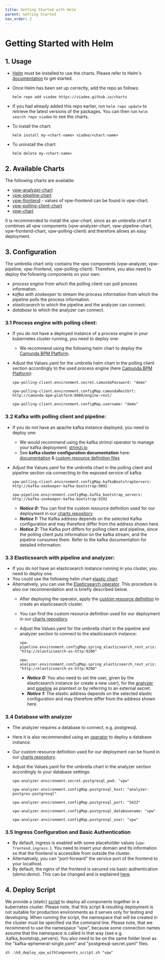 ```yaml
---
title: Getting Started with Helm
parent: Getting Started
nav_order: 2
---
```

# Getting Started with Helm

## 1. Usage

* [Helm](https://helm.sh) must be installed to use the charts. Please refer to
  Helm's [documentation](https://helm.sh/docs) to get started.

* Once Helm has been set up correctly, add the repo as follows:

  `helm repo add viadee https://viadee.github.io/charts`

* If you had already added this repo earlier, run `helm repo update` to retrieve
  the latest versions of the packages.  You can then run `helm search repo
  viadee` to see the charts.

* To install the <chart-name> chart:

  `helm install my-<chart-name> viadee/<chart-name>`

* To uninstall the chart:

  `helm delete my-<chart-name>`


## 2. Available Charts 

The following charts are available: 

* [vpw-analyzer-chart](https://github.com/viadee/vPW/tree/main/deployment/helm) 
* [vpw-pipeline-chart](https://github.com/viadee/vPW/tree/main/deployment/helm)
* [vpw-frontend](https://github.com/viadee/vPW/blob/main/deployment/helm-umbrella/vpw-chart/values.yaml) - values of vpw-frontend can be found in vpw-chart. 
* [vpw-polling-client-chart](https://github.com/viadee/camunda-kafka-polling-client)  
* [vpw-chart](https://github.com/viadee/vPW/tree/main/deployment/helm-umbrella/vpw-chart)

It is recommended to install the *vpw-chart*, since as an umbrella chart it combines all vpw components (vpw-analyzer-chart, vpw-pipeline-chart, vpw-frontend-chart, vpw-polling-client) and therefore allows an easy deployment.


## 3. Configuration

The umbrella chart only contains the vpw components (vpw-analyzer, vpw-pipeline, vpw-frontend, vpw-polling-client). Therefore, you also need to deploy the following components on your own: 
* *process engine* from which the polling client can poll process information.
* *kafka with zookeeper* to stream the process information from which the pipeline polls the process information.
* *elasticsearch* to which the pipeline and the analyzer can connect.
* *database* to which the analyzer can connect. 

### 3.1 Process engine with polling client: 
* If you do not have a deployed instance of a process engine in your kubernetes cluster running, you need to deploy one: 
    * We recommend using the following helm chart to deploy the [Camunda BPM Platform](https://github.com/camunda-community-hub/camunda-helm/tree/main/charts/camunda-bpm-platform#camunda-bpm-platform-helm-chart).
* Adjust the Values.yaml for the umbrella helm chart in the polling client section accordingly to the used process engine (here [Camunda BPM Platform](https://github.com/camunda-community-hub/camunda-helm/tree/main/charts/camunda-bpm-platform#camunda-bpm-platform-helm-chart)):
  
  `vpw-polling-client.environment.secret.camundaPassword: "demo"`
  
  `vpw-polling-client.environment.configMap.camundaRestUrl: http://camunda-bpm-platform:8080/engine-rest/`
  
  `vpw-polling-client.environment.configMap.username: "demo"`

### 3.2 Kafka with polling client and pipeline:
* If you do not have an apache kafka instance deployed, you need to deploy one: 
    * We would recommend using the kafka strimzi operator to manage your kafka deployment: [strimzi.io](https://strimzi.io/)
    * See __kafka cluster configuration documentation__ here: [documentation](https://strimzi.io/docs/operators/latest/overview.html#configuration-points-broker_str) & [custom resource definition files](https://github.com/strimzi/strimzi-kafka-operator/tree/main/examples/kafka)
* Adjust the Values.yaml for the umbrella chart in the polling client and pipeline section via connecting to the exposed service of kafka:
  
    `vpw-polling-client.environment.configMap.kafkaBootstrapServers: http://kafka-zookeeper-kafka-bootstrap:9092` 
  
    `vpw-pipeline.environment.configMap.kafka_bootstrap_servers: http://kafka-zookeeper-kafka-bootstrap:9192`
    
    * ___Notice 0:___ You can find the custom resource definition used for our deployment in our [charts repository](https://github.com/viadee/charts/tree/main/helper-charts).
    * ___Notice 1:___ The Kafka address depends on the selected Kafka configuration and may therefore differ from the address shown here.
    * ___Notice 2:___ The Kafka port differs for polling client and pipeline, since the polling client puts information on the kafka stream, and the pipeline consumes them. Refer to the kafka documentation for detailed information.

### 3.3 Elasticsearch with pipeline and analyzer:
* If you do not have an elasticsearch instance running in you cluster, you need to deploy one.
* You could use the following helm chart [elastic chart](https://github.com/elastic/helm-charts)
* Alternatively, you can use the [Elasticsearch operator](https://www.elastic.co/guide/en/cloud-on-k8s/current/k8s-deploy-eck.html). This procedure is also our recommendation and is briefly described below.
  * After deploying the operator, apply the [custom resource definition](https://www.elastic.co/guide/en/cloud-on-k8s/current/k8s-deploy-elasticsearch.html) to create an elasticsearch cluster. 
  * You can find the custom resource definition used for our deployment in our [charts repository](https://github.com/viadee/charts/tree/main/helper-charts).
  * Adjust the Values.yaml for the umbrella chart in the pipeline and analyzer section to connect to the elasticsearch instance:
      
      `vpw-pipeline.environment.configMap.spring_elasticsearch_rest_uris: "http://elasticsearch-es-http:9200"`
      
      `vpw-analyzer.environment.configMap.spring_elasticsearch_rest_uris: "http://elasticsearch-es-http:9200"`

    * ___Notice 0:___ You also need to set the user, given by the elasticsearch instance (or create a new user), for the [analyzer](https://github.com/viadee/charts/blob/main/charts/vpw-chart/values.yaml#L125) and [pipeline](https://github.com/viadee/charts/blob/main/charts/vpw-chart/values.yaml#L270) as plaintext or by referring to an external secret.  
    * ___Notice 1:___ The elastic address depends on the selected elastic configuration and may therefore differ from the address shown here.
  

### 3.4 Database with analyzer
* The analyzer requires a database to connect, e.g. postgresql.
* Here it is also recommended using an [operator](https://postgres-operator.readthedocs.io/en/latest/) to deploy a database instance.
* Our custom resource definition used for our deployment can be found in our [charts repository](https://github.com/viadee/charts/tree/main/helper-charts).   
* Adjust the Values.yaml for the umbrella chart in the analyzer section accordingly to your database settings:
  
    `vpw-analyzer.environment.secret.postgresql_pwd: "vpw"`
  
    `vpw-analyzer.environment.configMap.postgresql_host: "analyzer-postgres-postgresql"`
  
    `vpw-analyzer.environment.configMap.postgresql_port: "5433"`
  
    `vpw-analyzer.environment.configMap.postgresql_databasename: "vpw"`
  
    `vpw-analyzer.environment.configMap.postgresql_user: "vpw"`

### 3.5 Ingress Configuration and Basic Authentication
* By default, ingress is enabled with some placeholder values (`vpw-frontend.ingress.`). You need to insert your domain and tls information so that the frontend is accessible from outside the cluster. 
* Alternatively, you can "port-forward" the service port of the frontend to your localhost. 
* By default, the nginx of the frontend is secured via basic authentication (*demo:demo*). This can be changed and is explained [here](https://github.com/viadee/charts/blob/main/charts/vpw-frontend-chart/values.yaml#L17).

## 4. Deploy Script
We provide a (static) [script](https://github.com/viadee/vPW/tree/main/deployment/deploy_script) to deploy all components together in a kubernetes cluster. Please note, that this script & resulting deployment is not suitable for production environments as it serves only for testing and developing.
When running the script, the namespace that will be created in the cluster must be specified via the command line. Please note, that we recommend to use the namespace "vpw", because some connection names assume that the namespace is called in that way (see e.g. .kafka_bootstrap_servers). You also need to be on the same folder level as the "kafka-ephemeral-single.yaml" and "postgresql-secret.yaml" files.  

`sh .\k8_deploy_vpw_withComponents_script.sh "vpw"`
